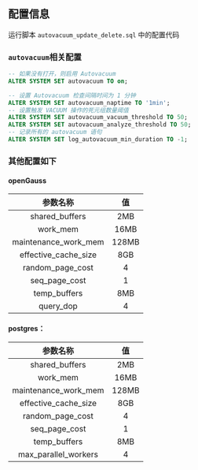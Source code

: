 ## 配置信息

运行脚本 `autovacuum_update_delete.sql` 中的配置代码

### `autovacuum`相关配置

```sql
-- 如果没有打开，则启用 Autovacuum
ALTER SYSTEM SET autovacuum TO on;

-- 设置 Autovacuum 检查间隔时间为 1 分钟
ALTER SYSTEM SET autovacuum_naptime TO '1min';
-- 设置触发 VACUUM 操作的死元组数量阈值
ALTER SYSTEM SET autovacuum_vacuum_threshold TO 50;
ALTER SYSTEM SET autovacuum_analyze_threshold TO 50;
-- 记录所有的 autovacuum 语句
ALTER SYSTEM SET log_autovacuum_min_duration TO -1;
```

### 其他配置如下

#### openGauss

|       参数名称       |  值   |
| :------------------: | :---: |
|    shared_buffers    |  2MB  |
|       work_mem       | 16MB  |
| maintenance_work_mem | 128MB |
| effective_cache_size |  8GB  |
|   random_page_cost   |   4   |
|    seq_page_cost     |   1   |
|     temp_buffers     |  8MB  |
|      query_dop       |   4   |

#### postgres：

|       参数名称       |  值   |
| :------------------: | :---: |
|    shared_buffers    |  2MB  |
|       work_mem       | 16MB  |
| maintenance_work_mem | 128MB |
| effective_cache_size |  8GB  |
|   random_page_cost   |   4   |
|    seq_page_cost     |   1   |
|     temp_buffers     |  8MB  |
| max_parallel_workers |   4   |